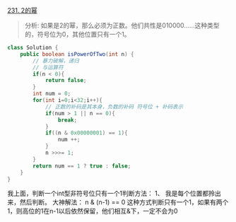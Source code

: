 [231. 2的幂](https://leetcode-cn.com/problems/power-of-two/)

>  分析:
如果是2的幂，那么必须为正数。他们共性是010000……这种类型的，符号位为0，其他位置只有一个1。

```java
class Solution {
    public boolean isPowerOfTwo(int n) {
        // 暴力破解，递归
        // 与运算符
        if(n < 0){
            return false;
        }
        int num = 0;
        for(int i=0;i<32;i++){
            // 正数的补码是其本身，负数的补码 符号位 + 补码表示
            if(num > 1 || n == 0){
                break;
            }
            if((n & 0x00000001) == 1){
                num ++;
            }
            n >>>= 1;
        }
        return num == 1 ? true : false;
    }
}
```
我上面，判断一个int型非符号位只有一个1判断方法：
1、 我是每个位置都拎出来，然后判断。
大神解法： n & (n-1) == 0 这种方式判断只有一个1，如果有两个1，则高位的1在n-1以后依然保留，他们相互&下，一定不会为0
